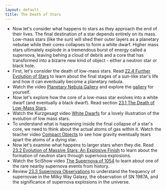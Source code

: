 ```yaml
---
layout: default
title: The Death of Stars
---
```


- Now let's consider what happens to stars as they approach the end of their lives. The final destination of a star depends entirely on its mass. Low-mass stars (like the sun) will shed their outer layers as a planetary nebulae while their cores collapses to form a white dwarf. Higher mass stars ultimately explode in a tremendous burst of energy called a supernova, leaving behing a cloud of debris and a core that has transformed into a bizarre new kind of object - either a neutron star or black hole.
- First, let's consider the death of low-mass stars. Read [22.4 Further Evolution of Stars](https://openstax.org/books/astronomy-2e/pages/22-4-further-evolution-of-stars) to learn about the final stages of a sun-like star's life and how it can eventually become a planetary nebula.
- Watch the video [Planetary Nebula Gallery](https://youtu.be/YxAR_a0mfiQ) and explore the [gallery](https://docs.google.com/presentation/d/e/2PACX-1vS63wkDLMXL49VV7ZCUYL18TkqYHuT9bIYSPph1AG_V8HZSych53_-A0D8WYJmWU6Llh91Y1KQcuViW/pub?start=true&loop=false&delayms=3000) for yourself. 
- Now let's explore how the core of a low-mass star evolves into a white dwarf (and eventually a black dwarf). Read section [23.1 The Death of Low-Mass Stars](https://openstax.org/books/astronomy-2e/pages/23-1-the-death-of-low-mass-stars).
- Watch the Kurzgesagt video [White Dwarfs](https://youtu.be/qsN1LglrX9s?si=kfuVyYlm8CtRLIZE) for a lovely illustration of the evolution of low mass stars. 
- To understand what is happening inside the final collapse of a star's core, we need to think about the actual atoms of gas within it. Watch the teacher video [Compact Objects](https://www.youtube.com/watch?v=F32m8k7Tihs) to see how gravity eventually tears apart the atoms of a dying star. 
- Now let's examine what happens to larger stars when they die. Read [23.2 Evolution of Massive Stars: An Explosive Finish](https://openstax.org/books/astronomy-2e/pages/23-2-evolution-of-massive-stars-an-explosive-finish) to learn about the formation of neutron stars through supernova explosions.
- Watch the SciShow video [The Supernova of 1054](https://youtu.be/Bw-NtS3lM9w?si=O_ff562wVGasikGw) to learn about one of the rare nearby supernova events from history. 
- Review [23.3 Supernova Observations](https://openstax.org/books/astronomy-2e/pages/23-3-supernova-observations) to understand the frequency of supernovae in the Milky Way Galaxy, the observation of SN 1987A, and the significance of supernova explosions in the universe.

